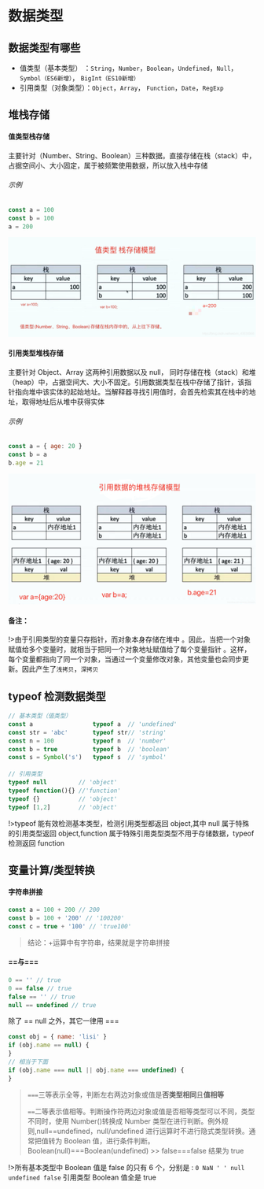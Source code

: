 # 数据类型

## 数据类型有哪些

- 值类型（基本类型） ：`String`，`Number`，`Boolean`，`Undefined`，`Null`，`Symbol（ES6新增）`， `BigInt（ES10新增）`
- 引用类型（对象类型）：`Object`，`Array`， `Function`，`Date`，`RegExp`

## 堆栈存储

#### 值类型栈存储

主要针对（Number、String、Boolean）三种数据。直接存储在栈（stack）中，占据空间小、大小固定，属于被频繁使用数据，所以放入栈中存储

###### 示例

```js
const a = 100
const b = 100
a = 200
```

![](/img/20201023101209172.png)

#### 引用类型堆栈存储

主要针对 Object、Array 这两种引用数据以及 null， 同时存储在栈（stack）和堆（heap）中，占据空间大、大小不固定。引用数据类型在栈中存储了指针，该指针指向堆中该实体的起始地址。当解释器寻找引用值时，会首先检索其在栈中的地址，取得地址后从堆中获得实体

###### 示例

```js
const a = { age: 20 }
const b = a
b.age = 21
```

![](/img/20201023101838307.png)

#### 备注：

!>由于引用类型的变量只存指针，而对象本身存储在堆中 。因此，当把一个对象赋值给多个变量时，就相当于把同一个对象地址赋值给了每个变量指针 。这样，每个变量都指向了同一个对象，当通过一个变量修改对象，其他变量也会同步更新。因此产生了`浅拷贝`，`深拷贝`

## typeof 检测数据类型

```js
// 基本类型（值类型）
const a					typeof a  // 'undefined'
const str = 'abc'		typeof str// 'string'
const n = 100			typeof n  // 'number'
const b = true			typeof b  // 'boolean'
const s = Symbol('s')   typeof s  // 'symbol'

// 引用类型
typeof null 		// 'object'
typeof function(){} //'function'
typeof {} 			// 'object'
typeof [1,2] 		// 'object'
```

!>typeof 能有效检测基本类型，检测引用类型都返回 object,其中 null 属于特殊的引用类型返回 object,function 属于特殊引用类型类型不用于存储数据，typeof 检测返回 function

## 变量计算/类型转换

#### 字符串拼接

```js
const a = 100 + 200 // 200
const b = 100 + '200' // '100200'
const c = true + '100' // 'true100'
```

> 结论：+运算中有字符串，结果就是字符串拼接

#### ==与===

```js
0 == '' // true
0 == false // true
false == '' // true
null == undefined // true
```

除了 == null 之外，其它一律用 ===

```js
const obj = { name: 'lisi' }
if (obj.name == null) {
}
// 相当于下面
if (obj.name === null || obj.name === undefined) {
}
```

> `===`三等表示全等，判断左右两边对象或值是**否类型相同**且**值相等**
>
> `==`二等表示值相等。判断操作符两边对象或值是否相等类型可以不同，类型不同时，使用 Number()转换成 Number 类型在进行判断。例外规则,null==undefined，null/undefined 进行运算时不进行隐式类型转换。通常把值转为 Boolean 值，进行条件判断。Boolean(null)===Boolean(undefined) >> false===false 结果为 true

!>所有基本类型中 Boolean 值是 false 的只有 6 个，分别是 : `0 NaN ' ' null undefined false`
引用类型 Boolean 值全是 true
